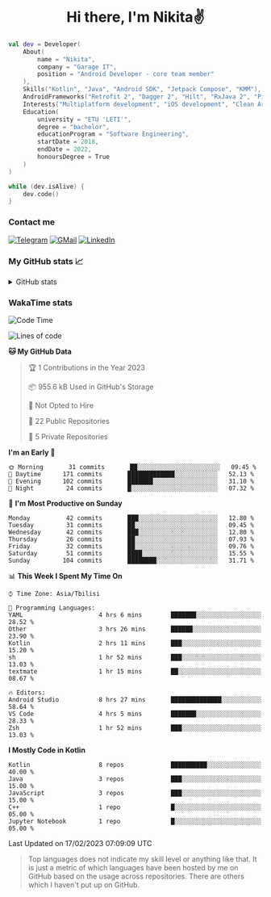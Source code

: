 <h1 align="center">
Hi there, I'm Nikita✌️
</h1>

```kotlin
val dev = Developer(
    About(
        name = "Nikita",
        company = "Garage IT",
        position = "Android Developer - core team member"
    ),
    Skills("Kotlin", "Java", "Android SDK", "Jetpack Compose", "KMM"),
    AndroidFrameworks("Retrofit 2", "Dagger 2", "Hilt", "RxJava 2", "Picasso", "Kotlin Coroutines"),
    Interests("Multiplatform development", "iOS development", "Clean Architecture"),
    Education(
        university = "ETU 'LETI'",
        degree = "bachelor",
        educationProgram = "Software Engineering",
        startDate = 2018,
        endDate = 2022,
        honoursDegree = True
    )
)

while (dev.isAlive) {
    dev.code()
}
```

### Contact me

[![Telegram](https://img.shields.io/badge/Telegram-white?style=for-the-badge&logo=telegram&logoColor=29e9ea)](https://t.me/po4yka)
[![GMail](https://img.shields.io/badge/Gmail-white?style=for-the-badge&logo=gmail&logoColor=d14836)](mailto:pochaev.nik@gmail.com)
[![LinkedIn](https://img.shields.io/badge/linkedin%20-white.svg?&style=for-the-badge&logo=linkedin&logoColor=%230077B5)](https://www.linkedin.com/in/nikita-pochaev-415b5a1a1)

### My GitHub stats 📈

<details>
  <summary>GitHub stats</summary>
  <p align="center">
    <img src="https://github-readme-stats.vercel.app/api?username=po4yka&show_icons=true&theme=dark" />
  </p>
</details>

### WakaTime stats

<!--START_SECTION:waka-->
![Code Time](http://img.shields.io/badge/Code%20Time-3%2C619%20hrs%203%20mins-blue)

![Lines of code](https://img.shields.io/badge/From%20Hello%20World%20I%27ve%20Written--778%20Thousand%20lines%20of%20code-blue)

**🐱 My GitHub Data** 

> 🏆 1 Contributions in the Year 2023
 > 
> 📦 955.6 kB Used in GitHub's Storage 
 > 
> 🚫 Not Opted to Hire
 > 
> 📜 22 Public Repositories 
 > 
> 🔑 5 Private Repositories  
 > 
**I'm an Early 🐤** 

```text
🌞 Morning       31 commits       ██░░░░░░░░░░░░░░░░░░░░░░░   09.45 % 
🌆 Daytime      171 commits       █████████████░░░░░░░░░░░░   52.13 % 
🌃 Evening      102 commits       ███████░░░░░░░░░░░░░░░░░░   31.10 % 
🌙 Night         24 commits       █░░░░░░░░░░░░░░░░░░░░░░░░   07.32 % 

```
📅 **I'm Most Productive on Sunday** 

```text
Monday          42 commits       ███░░░░░░░░░░░░░░░░░░░░░░   12.80 % 
Tuesday         31 commits       ██░░░░░░░░░░░░░░░░░░░░░░░   09.45 % 
Wednesday       42 commits       ███░░░░░░░░░░░░░░░░░░░░░░   12.80 % 
Thursday        26 commits       ██░░░░░░░░░░░░░░░░░░░░░░░   07.93 % 
Friday          32 commits       ██░░░░░░░░░░░░░░░░░░░░░░░   09.76 % 
Saturday        51 commits       ████░░░░░░░░░░░░░░░░░░░░░   15.55 % 
Sunday         104 commits       ████████░░░░░░░░░░░░░░░░░   31.71 % 

```


📊 **This Week I Spent My Time On** 

```text
⌚︎ Time Zone: Asia/Tbilisi

💬 Programming Languages: 
YAML                     4 hrs 6 mins        ███████░░░░░░░░░░░░░░░░░░   28.52 % 
Other                    3 hrs 26 mins       ██████░░░░░░░░░░░░░░░░░░░   23.90 % 
Kotlin                   2 hrs 11 mins       ███░░░░░░░░░░░░░░░░░░░░░░   15.20 % 
sh                       1 hr 52 mins        ███░░░░░░░░░░░░░░░░░░░░░░   13.03 % 
textmate                 1 hr 15 mins        ██░░░░░░░░░░░░░░░░░░░░░░░   08.67 % 

🔥 Editors: 
Android Studio           8 hrs 27 mins       ██████████████░░░░░░░░░░░   58.64 % 
VS Code                  4 hrs 5 mins        ███████░░░░░░░░░░░░░░░░░░   28.33 % 
Zsh                      1 hr 52 mins        ███░░░░░░░░░░░░░░░░░░░░░░   13.03 % 

```

**I Mostly Code in Kotlin** 

```text
Kotlin                   8 repos             ██████████░░░░░░░░░░░░░░░   40.00 % 
Java                     3 repos             ███░░░░░░░░░░░░░░░░░░░░░░   15.00 % 
JavaScript               3 repos             ███░░░░░░░░░░░░░░░░░░░░░░   15.00 % 
C++                      1 repo              █░░░░░░░░░░░░░░░░░░░░░░░░   05.00 % 
Jupyter Notebook         1 repo              █░░░░░░░░░░░░░░░░░░░░░░░░   05.00 % 

```



 Last Updated on 17/02/2023 07:09:09 UTC
<!--END_SECTION:waka-->

> Top languages does not indicate my skill level or anything like that. It is just a metric of which languages have been hosted by me on GitHub based on the usage across repositories. There are others which I haven't put up on GitHub.
